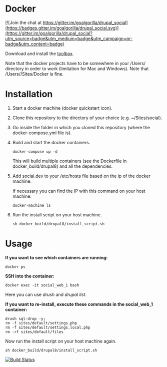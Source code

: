 # Docker #

[![Join the chat at https://gitter.im/goalgorilla/drupal_social](https://badges.gitter.im/goalgorilla/drupal_social.svg)](https://gitter.im/goalgorilla/drupal_social?utm_source=badge&utm_medium=badge&utm_campaign=pr-badge&utm_content=badge)

Download and install the [toolbox](https://www.docker.com/docker-toolbox).

Note that the docker projects have to be somewhere in your /Users/ directory in order to work (limitation for Mac and Windows). Note that /Users/<name>/Sites/Docker is fine.


# Installation #

1. Start a docker machine (docker quickstart icon).

2. Clone this repository to the directory of your choice (e.g. ~/Sites/social).

3. Go inside the folder in which you cloned this repository (where the docker-compose.yml file is).

4. Build and start the docker containers.
    ```
    docker-compose up -d
    ```

    This will build multiple containers (see the Dockerfile in docker_build/drupal8) and all the dependencies.

5. Add social.dev to your /etc/hosts file based on the ip of the docker machine.

    If necessary you can find the IP with this command on your host machine:
    ```
    docker-machine ls
    ```

6. Run the install script on your host machine.
    ```
    sh docker_build/drupal8/install_script.sh
    ```

# Usage #

**If you want to see which containers are running:**
```
docker ps
```

**SSH into the container:**
```
docker exec -it social_web_1 bash
```
Here you can use _drush_ and _drupal list_.

**If you want to re-install, execute these commands in the social_web_1 container:**
```
drush sql-drop -y;
rm -f sites/default/settings.php
rm -f sites/default/settings.local.php
rm -rf sites/default/files
```

Now run the install script on your host machine again.
```
sh docker_build/drupal8/install_script.sh
```

[![Build Status](https://travis-ci.org/goalgorilla/drupal_social.svg?branch=master)](https://travis-ci.org/goalgorilla/drupal_social)
